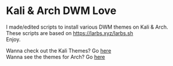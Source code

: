 # Kali &amp; Arch DWM Love

I made/edited scripts to install various DWM themes on Kali & Arch. <br>
These scripts are based on https://larbs.xyz/larbs.sh <br>
Enjoy. <br>

Wanna check out the Kali Themes? Go [here](https://github.com/blue-pho3nix/dwm-love/tree/main/Kali) <br>
Wanna see the themes for Arch? Go [here](https://github.com/blue-pho3nix/dwm-love/tree/main/Arch) 
